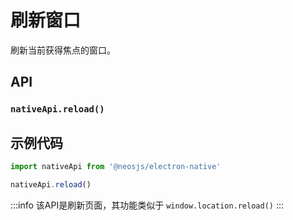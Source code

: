 # 刷新窗口

刷新当前获得焦点的窗口。

## API
### `nativeApi.reload()`
### 

## 示例代码
```js
import nativeApi from '@neosjs/electron-native'

nativeApi.reload()
```
:::info
该API是刷新页面，其功能类似于 `window.location.reload()`
:::
